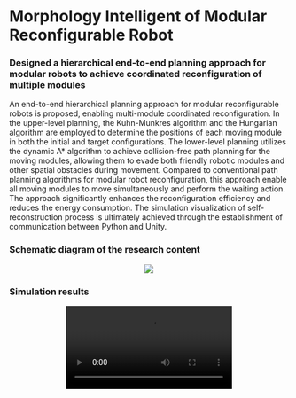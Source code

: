 # Morphology Intelligent of Modular Reconfigurable Robot
### Designed a hierarchical end-to-end planning approach for modular robots to achieve coordinated reconfiguration of multiple modules
An end-to-end hierarchical planning approach for modular reconfigurable robots is proposed, enabling multi-module coordinated reconfiguration. In the upper-level planning, the Kuhn-Munkres algorithm and the Hungarian algorithm are employed to determine the positions of each moving module in both the initial and target configurations. The lower-level planning utilizes the dynamic A* algorithm to achieve collision-free path planning for the moving modules, allowing them to evade both friendly robotic modules and other spatial obstacles during movement. Compared to conventional path planning algorithms for modular robot reconfiguration, this approach enable all moving modules to move simultaneously and perform the waiting action. The approach significantly enhances the reconfiguration efficiency and reduces the energy consumption. The simulation visualization of self-reconstruction process is ultimately achieved through the establishment of communication between Python and Unity.

### Schematic diagram of the research content
<div align=center>
<img src="https://private-user-images.githubusercontent.com/59788826/382977264-73f547fa-9f92-4df7-b363-49b70361dd51.jpg"></img>
</div>

### Simulation results
<div align=center>
<video src="https://private-user-images.githubusercontent.com/59788826/380374140-76426007-4dc4-4f2e-a7b6-6b568c6396c0.mp4"></video>
</div>

